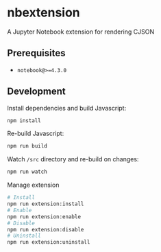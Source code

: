 # nbextension

A Jupyter Notebook extension for rendering CJSON

## Prerequisites

* `notebook@>=4.3.0`

## Development

Install dependencies and build Javascript:

```bash
npm install
```

Re-build Javascript:

```bash
npm run build
```

Watch `/src` directory and re-build on changes:

```bash
npm run watch
```

Manage extension

```bash
# Install
npm run extension:install
# Enable
npm run extension:enable
# Disable
npm run extension:disable
# Uninstall
npm run extension:uninstall
```
